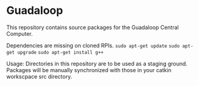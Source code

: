 # Guadaloop
This repository contains source packages for the Guadaloop Central Computer.

Dependencies are missing on cloned RPIs. 
`sudo apt-get update`
`sudo apt-get upgrade`
`sudo apt-get install g++`

Usage:
Directories in this repository are to be used as a staging ground. Packages will be manually synchronized with those in your catkin workscpace src directory.
